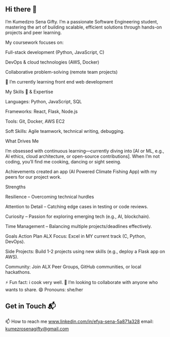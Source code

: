 ## Hi there 👋
I’m Kumedzro Sena Gifty. I’m a passionate Software Engineering student, mastering the art of building scalable, efficient solutions through hands-on projects and peer learning.

My coursework focuses on:

Full-stack development (Python, JavaScript, C)

DevOps & cloud technologies (AWS, Docker)

Collaborative problem-solving (remote team projects)

 🔭 I’m currently learning front end web development

 My Skills 🧠 & Expertise

Languages: Python, JavaScript, SQL

Frameworks: React, Flask, Node.js

Tools: Git, Docker, AWS EC2

Soft Skills: Agile teamwork, technical writing, debugging.

What Drives Me

I’m obsessed with continuous learning—currently diving into [AI or ML, e.g., AI ethics, cloud architecture, or open-source contributions]. When I’m not coding, you’ll find me cooking, dancing or sight seeing.

Achievements
created an app (AI Powered Climate Fishing App) with my peers for our project work.

Strengths

Resilience – Overcoming technical hurdles 

Attention to Detail – Catching edge cases in testing or code reviews.

Curiosity – Passion for exploring emerging tech (e.g., AI, blockchain).

Time Management – Balancing multiple projects/deadlines effectively.


Goals
Action Plan
ALX Focus: Excel in MY current track (C, Python, DevOps).

Side Projects: Build 1-2 projects using new skills (e.g., deploy a Flask app on AWS).

Community: Join ALX Peer Groups, GitHub communities, or local hackathons.

 ⚡ Fun fact: i cook very well.
 👯 I’m looking to collaborate with anyone who wants to share.
  😄 Pronouns: she/her


## Get in Touch 📬

📫 How to reach me
www.linkedin.com/in/efya-sena-5a871a328
email: kumezrosenagifty@gmail.com



